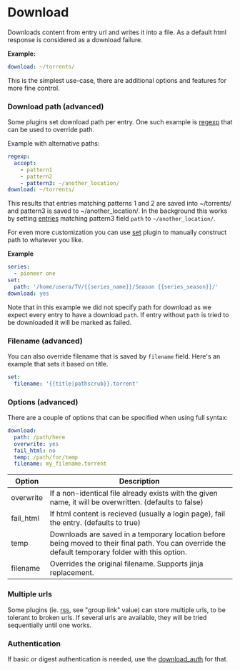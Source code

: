 # Download
Downloads content from entry url and writes it into a file. As a default html response is considered as a download failure.

**Example:**

```yaml
download: ~/torrents/
```

This is the simplest use-case, there are additional options and features for more fine control.

### Download path (advanced)
Some plugins set download path per entry.
One such example is [regexp](/Plugins/regexp) that can be used to override path.

Example with alternative paths:

```yaml
regexp:
  accept:
    - pattern1
    - pattern2
    - pattern3: ~/another_location/
download: ~/torrents/
```

This results that entries matching patterns 1 and 2 are saved into
~/torrents/ and pattern3 is saved to ~/another_location/. 
In the background this works by setting [entries](/Entry) matching pattern3 field `path` to `~/another_location/`.

For even more customization you can use [set](/Plugins/set) plugin to manually construct path to whatever you like.

**Example**

```yaml
series:
  - pioneer one
set:
  path: '/home/usera/TV/{{series_name}}/Season {{series_season}}/'
download: yes
```

Note that in this example we did not specify path for download as we expect every entry to have a download `path`. If entry without `path` is tried to be downloaded it will be marked as failed.

### Filename (advanced)
You can also override filename that is saved by `filename` field. Here's an example that sets it based on title.

```yaml
set:
  filename: '{{title|pathscrub}}.torrent'
```

### Options (advanced)
There are a couple of options that can be specified when using full syntax:

```yaml
download:
  path: /path/here
  overwrite: yes
  fail_html: no
  temp: /path/for/temp
  filename: my_filename.torrent
```

|Option|Description|
|---|---|
|overwrite|If a non-identical file already exists with the given name, it will be overwritten. (defaults to false)|
|fail_html|If html content is recieved (usually a login page), fail the entry. (defaults to true)  |
|temp| Downloads are saved in a temporary location before being moved to their final path. You can override the default temporary folder with this option.  |
|filename| Overrides the original filename. Supports jinja replacement.|

### Multiple urls
Some plugins (ie. [rss](/Plugins/rss), see "group link" value) can store multiple urls, to be tolerant to broken urls. If several urls are available, they will be tried sequentially until one works.

### Authentication
If basic or digest authentication is needed, use the [download_auth](/Plugins/download_auth) for that.
